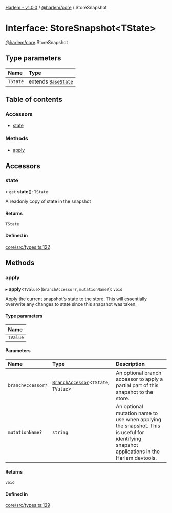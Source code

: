 [Harlem - v1.0.0](../index.md) / [@harlem/core](../modules/harlem_core.md) / StoreSnapshot

# Interface: StoreSnapshot<TState\>

[@harlem/core](../modules/harlem_core.md).StoreSnapshot

## Type parameters

| Name | Type |
| :------ | :------ |
| `TState` | extends [`BaseState`](../modules/harlem_core.md#basestate) |

## Table of contents

### Accessors

- [state](harlem_core.StoreSnapshot.md#state)

### Methods

- [apply](harlem_core.StoreSnapshot.md#apply)

## Accessors

### state

• `get` **state**(): `TState`

A readonly copy of state in the snapshot

#### Returns

`TState`

#### Defined in

[core/src/types.ts:122](https://github.com/andrewcourtice/harlem/blob/1dcd57c/core/src/types.ts#L122)

## Methods

### apply

▸ **apply**<`TValue`\>(`branchAccessor?`, `mutationName?`): `void`

Apply the current snapshot's state to the store. This will essentially overwrite any changes to state since this snapshot was taken.

#### Type parameters

| Name |
| :------ |
| `TValue` |

#### Parameters

| Name | Type | Description |
| :------ | :------ | :------ |
| `branchAccessor?` | [`BranchAccessor`](../modules/harlem_core.md#branchaccessor)<`TState`, `TValue`\> | An optional branch accessor to apply a partial part of this snapshot to the store. |
| `mutationName?` | `string` | An optional mutation name to use when applying the snapshot. This is useful for identifying snapshot applications in the Harlem devtools. |

#### Returns

`void`

#### Defined in

[core/src/types.ts:129](https://github.com/andrewcourtice/harlem/blob/1dcd57c/core/src/types.ts#L129)
